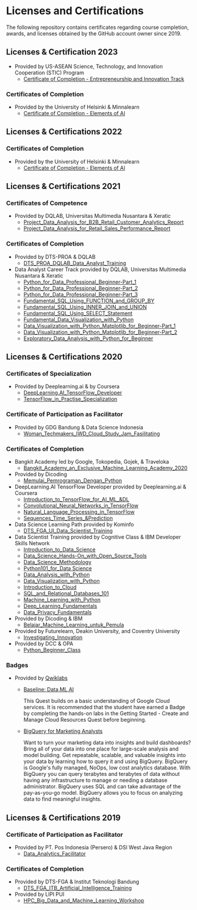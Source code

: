 # Licenses and Certifications
The following repository contains certificates regarding course completion, awards, and licenses obtained by the GitHub account owner since 2019.

## Licenses & Certification 2023
- Provided by US-ASEAN Science, Technology, and Innovation Cooperation (STIC) Program
  + [Certificate of Completion - Entrepreneurship and Innovation Track](licenses_certification_2023/14170_Noer%20Ni'mat%20Syamsul%20Kabir_2023.09.26_Track%20Complete%20Cert.pdf)

### Certificates of Completion
- Provided by the University of Helsinki & Minnalearn
  + [Certificate of Completion - Elements of AI](licenses_certifications_2022/certificate-elements-of-ai.pdf)


## Licenses & Certifications 2022

### Certificates of Completion
- Provided by the University of Helsinki & Minnalearn
  + [Certificate of Completion - Elements of AI](licenses_certifications_2022/certificate-elements-of-ai.pdf)

## Licenses & Certifications 2021

### Certificates of Competence
- Provided by DQLAB, Universitas Multimedia Nusantara & Xeratic
  + [Project_Data_Analysis_for_B2B_Retail_Customer_Analytics_Report](licenses_certifications_2021/Project_Data_Analysis_for_B2B_Retail_Customer_Analytics_Report.pdf)
  + [Project_Data_Analysis_for_Retail_Sales_Performance_Report](licenses_certifications_2021/Project_Data_Analysis_for_B2B_Retail_Customer_Analytics_Report.pdf)
### Certificates of Completion
- Provided by DTS-PROA & DQLAB
  + [DTS_PROA_DQLAB_Data_Analyst_Training](licenses_certifications_2021/DTS_PROA_DQLAB_Data_Analyst_Training.pdf)
- Data Analyst Career Track provided by DQLAB, Universitas Multimedia Nusantara & Xeratic
  + [Python_for_Data_Professional_Beginner-Part_1](licenses_certifications_2021/_Python_for_Data_Professional_Beginner-Part_1.pdf)
  + [Python_for_Data_Professional_Beginner-Part_2](licenses_certifications_2021/_Python_for_Data_Professional_Beginner-Part_2.pdf)
  + [Python_for_Data_Professional_Beginner-Part_3](licenses_certifications_2021/_Python_for_Data_Professional_Beginner-Part_3.pdf)
  + [Fundamental_SQL_Using_FUNCTION_and_GROUP_BY](licenses_certifications_2021/Fundamental_SQL_Using_FUNCTION_and_GROUP_BY.pdf)
  + [Fundamental_SQL_Using_INNER_JOIN_and_UNION](licenses_certifications_2021/Fundamental_SQL_Using_INNER_JOIN_and_UNION.pdf)
  + [Fundamental_SQL_Using_SELECT_Statement](licenses_certifications_2021/Fundamental_SQL_Using_SELECT_Statement.pdf)
  + [Fundamental_Data_Visualization_with_Python](licenses_certifications_2021/Fundamental_Data_Visualization_with_Python.pdf)
  + [Data_Visualization_with_Python_Matplotlib_for_Beginner-Part_1](licenses_certifications_2021/Data_Visualization_with_Python_Matplotlib_for_Beginner-Part_1.pdf)
  + [Data_Visualization_with_Python_Matplotlib_for_Beginner-Part_2](licenses_certifications_2021/Data_Visualization_with_Python_Matplotlib_for_Beginner-Part_2.pdf)
  + [Exploratory_Data_Analysis_with_Python_for_Beginner](licenses_certifications_2021/Exploratory_Data_Analysis_with_Python_for_Beginner.pdf)
  
## Licenses & Certifications 2020
### Certificates of Specialization
- Provided by Deeplearning.ai & by Coursera
  + [DeepLearning.AI_TensorFlow_Developer](licenses_certifications_2020/DeepLearning.AI_TensorFlow_Developer.pdf)
  + [TensorFlow_in_Practise_Specialization](licenses_certifications_2020/TensorFlow_in_Practise_Specialization.pdf)

### Certificate of Participation as Facilitator
- Provided by GDG Bandung & Data Science Indonesia
  + [Woman_Techmakers_IWD_Cloud_Study_Jam_Fasilitating](licenses_certifications_2020/Woman_Techmakers_IWD_Cloud_Study_Jam_Fasilitating.pdf)

### Certificates of Completion
- Bangkit Academy led by Google, Tokopedia, Gojek, & Traveloka
  + [Bangkit_Academy_an_Exclusive_Machine_Learning_Academy_2020](https://github.com/noernimat/licenses-certifications/blob/main/licenses_certifications_2020/Bangkit_Academy_an_Exclusive_Machine_Learning_Academy_2020.pdf)
- Provided by Dicoding
  + [Memulai_Pemrograman_Dengan_Python](licenses_certifications_2020/Memulai_Pemrograman_Dengan_Python.pdf)
- DeepLearning.AI TensorFlow Developer provided by Deeplearning.ai & Coursera 
  + [Introduction_to_TensorFlow_for_AI_ML_&DL](licenses_certifications_2020/Introduction_to_TensorFlow_for_AI_ML_&DL.pdf)
  + [Convolutional_Neural_Networks_in_TensorFlow](licenses_certifications_2020/Convolutional_Neural_Networks_in_TensorFlow.pdf)
  + [Natural_Language_Processing_in_TensorFlow](licenses_certifications_2020/Natural_Language_Processing_in_TensorFlow.pdf)
  + [Sequences_Time_Series_&Prediction](licenses_certifications_2020/Sequences_Time_Series_&Prediction.pdf)
- Data Science Learning Path provided by Kominfo
  + [DTS_FGA_UI_Data_Scientist_Training](licenses_certifications_2020/DTS_FGA_UI_Data_Scientist_Training.pdf)
- Data Scientist Training provided by Cognitive Class & IBM Developer Skills Network
  + [Introduction_to_Data_Science](licenses_certifications_2020/Introduction_to_Data_Science.pdf)
  + [Data_Science_Hands-On_with_Open_Source_Tools](licenses_certifications_2020/Data_Science_Hands-On_with_Open_Source_Tools.pdf)
  + [Data_Science_Methodology](licenses_certifications_2020/Data_Science_Methodology.pdf)
  + [Python101_for_Data Science](licenses_certifications_2020/Python101_for_Data%20Science.pdf)
  + [Data_Analysis_with_Python](licenses_certifications_2020/Data_Analysis_with_Python.pdf)
  + [Data_Visualization_with_Python](licenses_certifications_2020/Data_Visualization_with_Python.pdf)
  + [Introduction_to_Cloud](licenses_certifications_2020/Introduction_to_Cloud.pdf)
  + [SQL_and_Relational_Databases_101](licenses_certifications_2020/SQL_and_Relational_Databases_101.pdf)
  + [Machine_Learning_with_Python](licenses_certifications_2020/Machine_Learning_with_Python.pdf)
  + [Deep_Learning_Fundamentals](licenses_certifications_2020/Deep_Learning_Fundamentals.pdf)
  + [Data_Privacy_Fundamentals](licenses_certifications_2020/Data_Privacy_Fundamentals.pdf)
- Provided by Dicoding & IBM
  + [Belajar_Machine_Learning_untuk_Pemula](licenses_certifications_2020/Belajar_Machine_Learning_untuk_Pemula.pdf)
- Provided by Futurelearn, Deakin University, and Coventry University
  + [Investigating_Innovation](licenses_certifications_2020/Investigating_Innovation.pdf)
- Provided by DCC & OPA 
  + [Python_Beginner_Class](licenses_certifications_2020/Python_Beginner_Class.pdf)

### Badges
- Provided by [Qwiklabs](https://www.qwiklabs.com/public_profiles/8ff4f9dc-f70c-44f0-ae1c-4e7850b3c937)
  + [Baseline: Data,ML,AI](licenses_certifications_2020/badges_baseline_data_ml_ai.png) 

    This Quest builds on a basic understanding of Google Cloud services. It is recommended that the student have earned a Badge by completing the hands-on labs in the Getting Started - Create and Manage Cloud Resources Quest before beginning.
 
  + [BigQuery for Marketing Analysts](licenses_certifications_2020/badges_bigquery_for_marketing_analysts.png)
    
    Want to turn your marketing data into insights and build dashboards? Bring all of your data into one place for large-scale analysis and model building. Get repeatable, scalable, and valuable insights into your data by learning how to query it and using BigQuery. BigQuery is Google's fully managed, NoOps, low cost analytics database. With BigQuery you can query terabytes and terabytes of data without having any infrastructure to manage or needing a database administrator. BigQuery uses SQL and can take advantage of the pay-as-you-go model. BigQuery allows you to focus on analyzing data to find meaningful insights.
    
## Licenses & Certifications 2019
### Certificate of Participation as Facilitator 
- Provided by PT. Pos Indonesia (Persero) & DSI West Java Region
  + [Data_Analytics_Facilitator](licenses_certifications_2019/Data_Analytics_Facilitator.pdf) 

### Certificates of Completion
- Provided by DTS-FGA & Institut Teknologi Bandung
  + [DTS_FGA_ITB_Artificial_Intelligence_Training](licenses_certifications_2019/DTS_FGA_ITB_Artificial_Intelligence_Training.pdf)
- Provided by LIPI PUI
  + [HPC_Big_Data_and_Machine_Learning_Workshop](licenses_certifications_2019/HPC_Big_Data_and_Machine_Learning_Workshop.pdf) 



